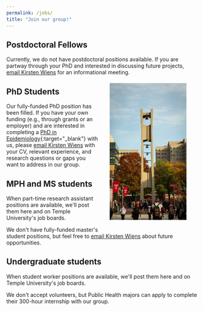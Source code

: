 ```yaml
---
permalink: /jobs/
title: "Join our group!"
---
```


## Postdoctoral Fellows 
Currently, we do not have postdoctoral positions available. If you are partway through your PhD and interested in discussing future projects, [email Kirsten Wiens](mailto:kirsten.wiens@temple.edu) for an informational meeting.
<img src="/assets/images/bell_tower.jpg" width="40%" align="right" hspace="30" vspace="20" alt="Photo of campus including the Bell Tower at Temple University">
## PhD Students
Our fully-funded PhD position has been filled. If you have your own funding (e.g., through grants or an employer) and are interested in completing a [PhD in Epidemiology](https://www.temple.edu/academics/degree-programs/epidemiology-phd-hp-epid-phd){:target="_blank"} with us, please [email Kirsten Wiens](mailto:kirsten.wiens@temple.edu) with your CV, relevant experience, and research questions or gaps you want to address in our group.

## MPH and MS students
When part-time research assistant positions are available, we'll post them here and on Temple University's job boards. 

We don't have fully-funded master's student positions, but feel free to [email Kirsten Wiens](mailto:kirsten.wiens@temple.edu) about future opportunities. 

## Undergraduate students 
When student worker positions are available, we'll post them here and on Temple University's job boards. 

We don't accept volunteers, but Public Health majors can apply to complete their 300-hour internship with our group.
